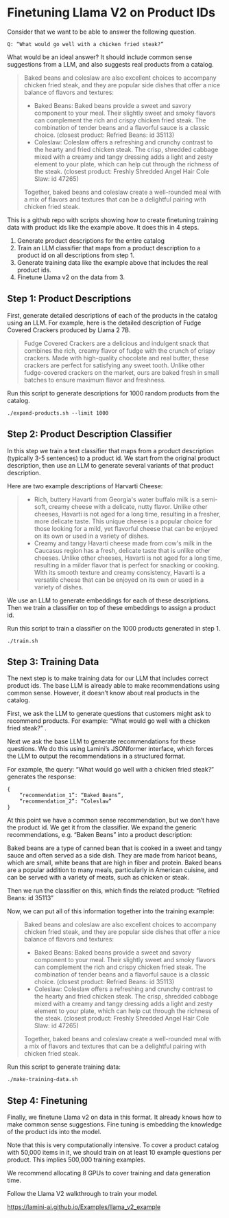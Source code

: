 # Finetuning Llama V2 on Product IDs

Consider that we want to be able to answer the following question.

```
Q: “What would go well with a chicken fried steak?”
```

What would be an ideal answer?  It should include common sense suggestions from a LLM, and also suggests real products from a catalog.  


> Baked beans and coleslaw are also excellent choices to accompany chicken fried steak, and they are popular side dishes that offer a nice balance of flavors and textures:
> * Baked Beans: Baked beans provide a sweet and savory component to your meal. Their slightly sweet and smoky flavors can complement the rich and crispy chicken fried steak. The combination of tender beans and a flavorful sauce is a classic choice. 
(closest product: Refried Beans: id 35113)
> * Coleslaw: Coleslaw offers a refreshing and crunchy contrast to the hearty and fried chicken steak. The crisp, shredded cabbage mixed with a creamy and tangy dressing adds a light and zesty element to your plate, which can help cut through the richness of the steak.
(closest product: Freshly Shredded Angel Hair Cole Slaw: id 47265)
>  
> Together, baked beans and coleslaw create a well-rounded meal with a mix of flavors and textures that can be a delightful pairing with chicken fried steak.

This is a github repo with scripts showing how to create finetuning training data with product ids like the example above.  It does this in 4 steps.

1. Generate product descriptions for the entire catalog
2. Train an LLM classifier that maps from a product description to a product id on all descriptions from step 1.
3. Generate training data like the example above that includes the real product ids.
4. Finetune Llama v2 on the data from 3.  

## Step 1: Product Descriptions

First, generate detailed descriptions of each of the products in the catalog using an LLM.  For example, here is the detailed description of Fudge Covered Crackers produced by Llama 2 7B.  

> Fudge Covered Crackers are a delicious and indulgent snack that combines the rich, creamy flavor of fudge with the crunch of crispy crackers.  Made with high-quality chocolate and real butter, these crackers are perfect for satisfying any sweet tooth.  Unlike other fudge-covered crackers on the market, ours are baked fresh in small batches to ensure maximum flavor and freshness.

Run this script to generate descriptions for 1000 random products from the catalog.

```
./expand-products.sh --limit 1000
```

## Step 2: Product Description Classifier

In this step we train a text classifier that maps from a product description (typically 3-5 sentences) to a product id.  We start from the original product description, then use an LLM to generate several variants of that product description.  

Here are two example descriptions of Harvarti Cheese:

> * Rich, buttery Havarti from Georgia's water buffalo milk is a semi-soft, creamy cheese with a delicate, nutty flavor.  Unlike other cheeses, Havarti is not aged for a long time, resulting in a fresher, more delicate taste.  This unique cheese is a popular choice for those looking for a mild, yet flavorful cheese that can be enjoyed on its own or used in a variety of dishes.
> * Creamy and tangy Havarti cheese made from cow's milk in the Caucasus region has a fresh, delicate taste that is unlike other cheeses.  Unlike other cheeses, Havarti is not aged for a long time, resulting in a milder flavor that is perfect for snacking or cooking.  With its smooth texture and creamy consistency, Havarti is a versatile cheese that can be enjoyed on its own or used in a variety of dishes.

We use an LLM to generate embeddings for each of these descriptions.  Then we train a classifier on top of these embeddings to assign a product id.  

Run this script to train a classifier on the 1000 products generated in step 1.

```
./train.sh
```

## Step 3: Training Data
The next step is to make training data for our LLM that includes correct product ids.  The base LLM is already able to make recommendations using common sense.  However, it doesn’t know about real products in the catalog.  

First, we ask the LLM to generate questions that customers might ask to recommend products.  For example: “What would go well with a chicken fried steak?”  .   

Next we ask the base LLM to generate recommendations for these questions.  We do this using Lamini’s JSONformer interface, which forces the LLM to output the recommendations in a structured format.  

For example, the query: “What would go well with a chicken fried steak?” generates the response:

```
{
    “recommendation_1”: “Baked Beans”,
    “recommendation_2”: “Coleslaw”
}
```

At this point we have a common sense recommendation, but we don’t have the product id.  We get it from the classifier.  We expand the generic recommendations, e.g. “Baken Beans” into a product description: 

Baked beans are a type of canned bean that is cooked in a sweet and tangy sauce and often served as a side dish.  They are made from haricot beans, which are small, white beans that are high in fiber and protein.  Baked beans are a popular addition to many meals, particularly in American cuisine, and can be served with a variety of meats, such as chicken or steak.

Then we run the classifier on this, which finds the related product: “Refried Beans: id 35113”

Now, we can put all of this information together into the training example:

> Baked beans and coleslaw are also excellent choices to accompany chicken fried steak, and they are popular side dishes that offer a nice balance of flavors and textures:
> * Baked Beans: Baked beans provide a sweet and savory component to your meal. Their slightly sweet and smoky flavors can complement the rich and crispy chicken fried steak. The combination of tender beans and a flavorful sauce is a classic choice.  (closest product: Refried Beans: id 35113)
> * Coleslaw: Coleslaw offers a refreshing and crunchy contrast to the hearty and fried chicken steak. The crisp, shredded cabbage mixed with a creamy and tangy dressing adds a light and zesty element to your plate, which can help cut through the richness of the steak. (closest product: Freshly Shredded Angel Hair Cole Slaw: id 47265)
>
>Together, baked beans and coleslaw create a well-rounded meal with a mix of flavors and textures that can be a delightful pairing with chicken fried steak.

Run this script to generate training data:

```
./make-training-data.sh
```

## Step 4: Finetuning

Finally, we finetune Llama v2 on data in this format.  It already knows how to make common sense suggestions.  Fine tuning is embedding the knowledge of the product ids into the model.

Note that this is very computationally intensive.  To cover a product catalog with 50,000 items in it, we should train on at least 10 example questions per product.  This implies 500,000 training examples.  

We recommend allocating 8 GPUs to cover training and data generation time.

Follow the Llama V2 walkthrough to train your model.  

https://lamini-ai.github.io/Examples/llama_v2_example
